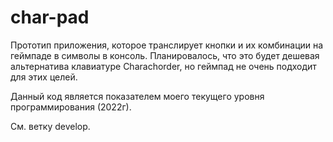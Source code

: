 # char-pad

Прототип приложения, которое транслирует кнопки и их комбинации на геймпаде в символы в консоль.
Планировалось, что это будет дешевая альтернатива клавиатуре Charachorder, но геймпад не очень подходит для этих целей.

Данный код является показателем моего текущего уровня программирования (2022г).

См. ветку develop.
